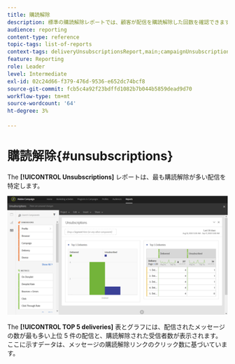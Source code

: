 ```yaml
---
title: 購読解除
description: 標準の購読解除レポートでは、顧客が配信を購読解除した回数を確認できます。
audience: reporting
content-type: reference
topic-tags: list-of-reports
context-tags: deliveryUnsubscriptionsReport,main;campaignUnsubscriptionsReport,main;programUnsubscriptionsReport,main
feature: Reporting
role: Leader
level: Intermediate
exl-id: 02c24d66-f379-476d-9536-e652dc74bcf8
source-git-commit: fcb5c4a92f23bdffd1082b7b044b5859dead9d70
workflow-type: tm+mt
source-wordcount: '64'
ht-degree: 3%

---
```


# 購読解除{#unsubscriptions}

The **[!UICONTROL Unsubscriptions]** レポートは、最も購読解除が多い配信を特定します。

![](assets/delivery_reports_unsub.png)

The **[!UICONTROL TOP 5 deliveries]** 表とグラフには、配信されたメッセージの数が最も多い上位 5 件の配信と、購読解除された受信者数が表示されます。 ここに示すデータは、メッセージの購読解除リンクのクリック数に基づいています。
